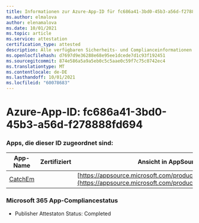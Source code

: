 ```yaml
---
title: Informationen zur Azure-App-ID für fc686a41-3bd0-45b3-a56d-f278888fd694
ms.author: elmalova
author: elenamalova
ms.date: 10/01/2021
ms.topic: article
ms.service: attestation
certification_type: attested
description: Alle verfügbaren Sicherheits- und Complianceinformationen für fc686a41-3bd0-45b3-a56d-f278888fd694.
ms.openlocfilehash: d7697d9e36288e68e95ee1dcede7d1c93f192451
ms.sourcegitcommit: 874e586a5a9a5eb0c5c5aae0c59f7c75c0742ec4
ms.translationtype: MT
ms.contentlocale: de-DE
ms.lasthandoff: 10/01/2021
ms.locfileid: "60078683"
---
```

# <a name="azure-app-id-fc686a41-3bd0-45b3-a56d-f278888fd694"></a>Azure-App-ID: fc686a41-3bd0-45b3-a56d-f278888fd694


### <a name="apps-associated-with-this-id"></a>Apps, die dieser ID zugeordnet sind:
| **App-Name** | **Zertifiziert** | **Ansicht in AppSource** |
|--------------|---------------|-----------------------|
| [CatchEm](https://docs.microsoft.com/microsoft-365-app-certification/forward/WA200002639) |  | [https://appsource.microsoft.com/product/office/WA200002639](https://appsource.microsoft.com/product/office/WA200002639) |

### <a name="microsoft-365-app-compliance-status"></a>Microsoft 365 App-Compliancestatus
- Publisher Attestaton Status: Completed
